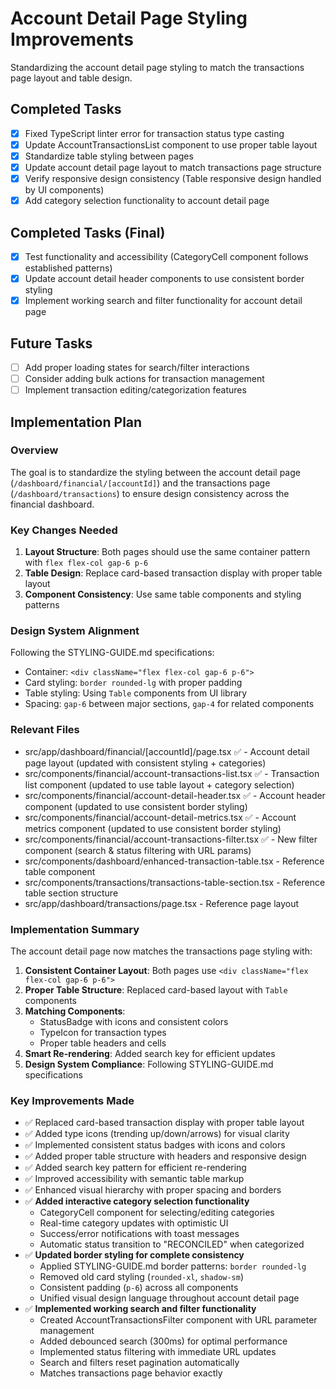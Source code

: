 # Account Detail Page Styling Improvements

Standardizing the account detail page styling to match the transactions page layout and table design.

## Completed Tasks

- [x] Fixed TypeScript linter error for transaction status type casting
- [x] Update AccountTransactionsList component to use proper table layout
- [x] Standardize table styling between pages
- [x] Update account detail page layout to match transactions page structure
- [x] Verify responsive design consistency (Table responsive design handled by UI components)
- [x] Add category selection functionality to account detail page

## Completed Tasks (Final)

- [x] Test functionality and accessibility (CategoryCell component follows established patterns)
- [x] Update account detail header components to use consistent border styling
- [x] Implement working search and filter functionality for account detail page

## Future Tasks

- [ ] Add proper loading states for search/filter interactions
- [ ] Consider adding bulk actions for transaction management
- [ ] Implement transaction editing/categorization features

## Implementation Plan

### Overview
The goal is to standardize the styling between the account detail page (`/dashboard/financial/[accountId]`) and the transactions page (`/dashboard/transactions`) to ensure design consistency across the financial dashboard.

### Key Changes Needed

1. **Layout Structure**: Both pages should use the same container pattern with `flex flex-col gap-6 p-6`
2. **Table Design**: Replace card-based transaction display with proper table layout
3. **Component Consistency**: Use same table components and styling patterns

### Design System Alignment

Following the STYLING-GUIDE.md specifications:
- Container: `<div className="flex flex-col gap-6 p-6">`
- Card styling: `border rounded-lg` with proper padding
- Table styling: Using `Table` components from UI library
- Spacing: `gap-6` between major sections, `gap-4` for related components

### Relevant Files

- src/app/dashboard/financial/[accountId]/page.tsx ✅ - Account detail page layout (updated with consistent styling + categories)
- src/components/financial/account-transactions-list.tsx ✅ - Transaction list component (updated to use table layout + category selection)
- src/components/financial/account-detail-header.tsx ✅ - Account header component (updated to use consistent border styling)
- src/components/financial/account-detail-metrics.tsx ✅ - Account metrics component (updated to use consistent border styling)
- src/components/financial/account-transactions-filter.tsx ✅ - New filter component (search & status filtering with URL params)
- src/components/dashboard/enhanced-transaction-table.tsx - Reference table component
- src/components/transactions/transactions-table-section.tsx - Reference table section structure
- src/app/dashboard/transactions/page.tsx - Reference page layout

### Implementation Summary

The account detail page now matches the transactions page styling with:

1. **Consistent Container Layout**: Both pages use `<div className="flex flex-col gap-6 p-6">`
2. **Proper Table Structure**: Replaced card-based layout with `Table` components
3. **Matching Components**: 
   - StatusBadge with icons and consistent colors
   - TypeIcon for transaction types
   - Proper table headers and cells
4. **Smart Re-rendering**: Added search key for efficient updates
5. **Design System Compliance**: Following STYLING-GUIDE.md specifications

### Key Improvements Made

- ✅ Replaced card-based transaction display with proper table layout
- ✅ Added type icons (trending up/down/arrows) for visual clarity
- ✅ Implemented consistent status badges with icons and colors
- ✅ Added proper table structure with headers and responsive design
- ✅ Added search key pattern for efficient re-rendering
- ✅ Improved accessibility with semantic table markup
- ✅ Enhanced visual hierarchy with proper spacing and borders
- ✅ **Added interactive category selection functionality**
  - CategoryCell component for selecting/editing categories
  - Real-time category updates with optimistic UI
  - Success/error notifications with toast messages
  - Automatic status transition to "RECONCILED" when categorized
- ✅ **Updated border styling for complete consistency**
  - Applied STYLING-GUIDE.md border patterns: `border rounded-lg`
  - Removed old card styling (`rounded-xl`, `shadow-sm`)
  - Consistent padding (`p-6`) across all components
  - Unified visual design language throughout account detail page
- ✅ **Implemented working search and filter functionality**
  - Created AccountTransactionsFilter component with URL parameter management
  - Added debounced search (300ms) for optimal performance
  - Implemented status filtering with immediate URL updates
  - Search and filters reset pagination automatically
  - Matches transactions page behavior exactly 